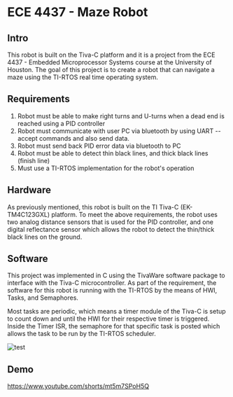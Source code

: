 # ECE 4437 - Maze Robot

## Intro
This robot is built on the Tiva-C platform and it is a project from the ECE 4437 - Embedded Microprocessor Systems course at the University of Houston. The goal of this project is to create a robot that can navigate a maze using the TI-RTOS real time operating system.

## Requirements

1. Robot must be able to make right turns and U-turns when a dead end is reached using a PID controller
2. Robot must communicate with user PC via bluetooth by using UART -- accept commands and also send data.
3. Robot must send back PID error data via bluetooth to PC
4. Robot must be able to detect thin black lines, and thick black lines (finish line)
5. Must use a TI-RTOS implementation for the robot's operation

## Hardware
As previously mentioned, this robot is built on the TI Tiva-C (EK-TM4C123GXL) platform. To meet the above requirements, the robot uses two analog distance sensors that is used for the PID controller, and one digital reflectance sensor which allows the robot to detect the thin/thick black lines on the ground.

## Software
This project was implemented in C using the TivaWare software package to interface with the Tiva-C microcontroller. As part of the requirement, the software for this robot is running with the TI-RTOS by the means of HWI, Tasks, and Semaphores.

Most tasks are periodic, which means a timer module of the Tiva-C is setup to count down and until the HWI for their respective timer is triggered. Inside the Timer ISR, the semaphore for that specific task is posted which allows the task to be run by the TI-RTOS scheduler.

![test](https://user-images.githubusercontent.com/46465969/204386864-cd091bbf-2eca-4e99-b802-8aa335e1bbb3.jpg)

## Demo
https://www.youtube.com/shorts/mt5m7SPoH5Q
